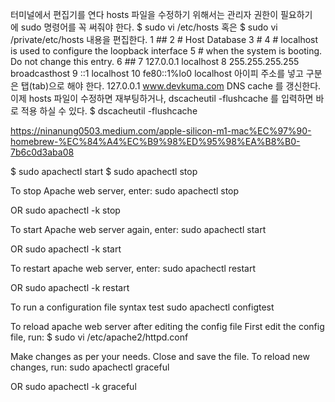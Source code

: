 터미널에서 편집기를 연다
hosts 파일을 수정하기 위해서는 관리자 권한이 필요하기에 sudo 명령어를 꼭 써줘야 한다.
$ sudo vi /etc/hosts
혹은
$ sudo vi /private/etc/hosts 
내용을 편집한다.
  1 ##
  2 # Host Database
  3 #
  4 # localhost is used to configure the loopback interface
  5 # when the system is booting.  Do not change this entry.
  6 ##
  7 127.0.0.1   localhost
  8 255.255.255.255 broadcasthost
  9 ::1             localhost
 10 fe80::1%lo0 localhost
아이피 주소를 넣고 구분은 탭(tab)으로 해야 한다.
127.0.0.1    www.devkuma.com
DNS cache 를 갱신한다.
이제 hosts 파일이 수정하면 재부팅하거나, dscacheutil -flushcache 를 입력하면 바로 적용 하실 수 있다.
$ dscacheutil -flushcache



https://ninanung0503.medium.com/apple-silicon-m1-mac%EC%97%90-homebrew-%EC%84%A4%EC%B9%98%ED%95%98%EA%B8%B0-7b6c0d3aba08



$ sudo apachectl start
$ sudo apachectl stop




To stop Apache web server, enter:
sudo apachectl stop

OR
sudo apachectl -k stop

To start Apache web server again, enter:
sudo apachectl start

OR
sudo apachectl -k start

To restart apache web server, enter:
sudo apachectl restart

OR
sudo apachectl -k restart

To run a configuration file syntax test
sudo apachectl configtest

To reload apache web server after editing the config file
First edit the config file, run:
$ sudo vi /etc/apache2/httpd.conf

Make changes as per your needs. Close and save the file. To reload new changes, run:
sudo apachectl graceful

OR
sudo apachectl -k graceful
